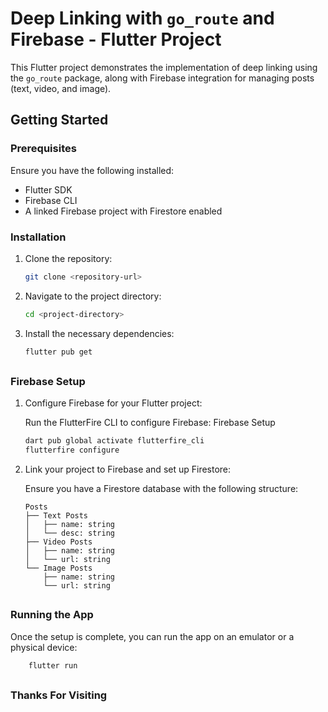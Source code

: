 # Deep Linking with `go_route` and Firebase - Flutter Project

This Flutter project demonstrates the implementation of deep linking using the `go_route` package, along with Firebase integration for managing posts (text, video, and image).

## Getting Started

### Prerequisites

Ensure you have the following installed:

- Flutter SDK
- Firebase CLI
- A linked Firebase project with Firestore enabled

### Installation

1. Clone the repository:

   ```bash
   git clone <repository-url>
   ```
2. Navigate to the project directory:

    ```bash
    cd <project-directory>
    ```
3. Install the necessary dependencies:

    ```bash 
    flutter pub get
    ```
##
### Firebase Setup
1. Configure Firebase for your Flutter project:

    Run the FlutterFire CLI to configure Firebase:
        Firebase Setup
    ```bash 
    dart pub global activate flutterfire_cli
    flutterfire configure
    ```
2. Link your project to Firebase and set up Firestore:

    Ensure you have a Firestore database with the following structure:


    ```
    Posts
    ├── Text Posts
    │   ├── name: string
    │   └── desc: string
    ├── Video Posts
    │   ├── name: string
    │   └── url: string
    └── Image Posts
        ├── name: string
        └── url: string
    ```
##
### Running the App
Once the setup is complete, you can run the app on an emulator or a physical device:
```bash
    flutter run
```

##
### Thanks For Visiting